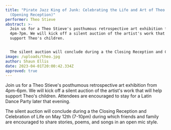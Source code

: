 ```yaml
---
title: "Pirate Jazz King of Junk: Celebrating the Life and Art of Theo Stieve
  (Opening Reception)"
performer: Theo Stieve
abstract: >-
  Join us for a Theo Stieve's posthumous retrospective art exhibition from
  4pm-7pm. We will kick off a silent auction of the artist's work that will help
  support Theo's children.


  The silent auction will conclude during a the Closing Reception and Celebration of Life on May 12th (7-10pm) during which friends and family are encouraged to share stories, poems, and songs in an open mic style.
image: /uploads/theo.jpg
author: Shaun Ellis
date: 2023-04-01T20:00:42.334Z
approved: true
---
```

Join us for a Theo Stieve's posthumous retrospective art exhibition from 4pm-6pm. We will kick off a silent auction of the artist's work that will help support Theo's children. Attendees are encouraged to stay for a Latin Dance Party later that evening.  

The silent auction will conclude during a the Closing Reception and Celebration of Life on May 12th (7-10pm) during which friends and family are encouraged to share stories, poems, and songs in an open mic style.